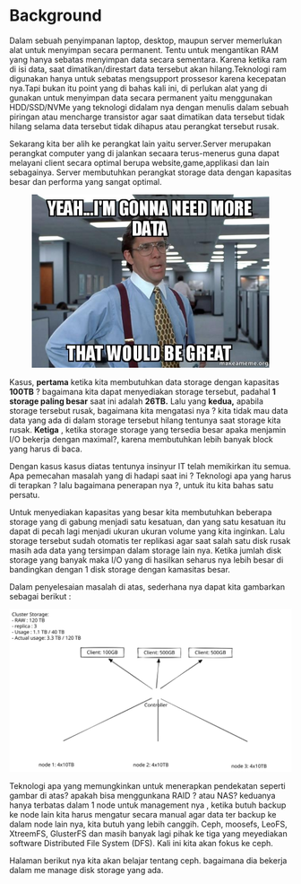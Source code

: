 # Background

Dalam sebuah penyimpanan laptop, desktop, maupun server memerlukan alat untuk menyimpan secara permanent. Tentu untuk mengantikan RAM yang hanya sebatas menyimpan data secara sementara. Karena ketika ram di isi data, saat dimatikan/direstart data tersebut akan hilang.Teknologi ram digunakan hanya untuk sebatas mengsupport prossesor karena kecepatan nya.Tapi bukan itu point yang di bahas kali ini, di perlukan alat yang di gunakan untuk menyimpan data secara permanent yaitu menggunakan HDD/SSD/NVMe yang teknologi didalam nya dengan menulis dalam sebuah piringan atau mencharge transistor agar saat dimatikan data tersebut tidak hilang selama data tersebut tidak dihapus atau perangkat tersebut rusak.

Sekarang kita ber alih ke perangkat lain yaitu server.Server merupakan perangkat computer yang di jalankan secaara terus-menerus guna dapat melayani client secara optimal berupa website,game,applikasi dan lain sebagainya. Server membutuhkan perangkat storage data dengan kapasitas besar dan performa yang sangat optimal.&#x20;

<figure><img src="../../.gitbook/assets/image (17).png" alt=""><figcaption></figcaption></figure>

Kasus, **pertama** ketika kita membutuhkan data storage dengan kapasitas **100TB** ? bagaimana kita dapat menyediakan storage tersebut, padahal **1 storage paling besar** saat ini adalah **26TB.** Lalu yang **kedua,** apabila storage tersebut rusak, bagaimana kita mengatasi nya ? kita tidak mau data data yang ada di dalam storage tersebut hilang tentunya saat storage kita rusak. **Ketiga** , ketika storage storage yang tersedia besar apaka menjamin I/O bekerja dengan maximal?, karena membutuhkan lebih banyak block yang harus di baca.

Dengan kasus kasus diatas tentunya insinyur IT telah memikirkan itu semua. Apa pemecahan masalah yang di hadapi saat ini ? Teknologi apa yang harus di terapkan ? lalu bagaimana penerapan nya ?, untuk itu kita bahas satu persatu.

Untuk menyediakan kapasitas yang besar kita membutuhkan beberapa storage yang di gabung menjadi satu kesatuan, dan yang satu kesatuan itu dapat di pecah lagi menjadi ukuran ukuran volume yang kita inginkan. Lalu storage tersebut sudah otomatis ter replikasi agar saat salah satu disk rusak masih ada data yang tersimpan dalam storage lain  nya. Ketika jumlah disk storage yang banyak maka I/O yang di hasilkan seharus nya lebih besar di bandingkan dengan 1 disk storage dengan kamasitas besar.

Dalam penyelesaian masalah di atas, sederhana nya dapat kita gambarkan sebagai berikut : &#x20;

<img src="../../.gitbook/assets/file.drawing (2).svg" alt="" class="gitbook-drawing">

Teknologi apa yang memungkinkan untuk menerapkan pendekatan seperti gambar di atas? apakah bisa menggunkana RAID ? atau NAS? keduanya hanya terbatas dalam 1 node untuk management nya , ketika butuh backup ke node lain kita harus mengatur secara manual agar data ter backup ke dalam node lain nya, kita butuh yang lebih canggih. Ceph, moosefs, LeoFS, XtreemFS, GlusterFS dan masih banyak lagi pihak ke tiga yang meyediakan software Distributed File System (DFS). Kali ini kita akan fokus ke ceph.&#x20;

Halaman berikut nya kita akan belajar tentang ceph. bagaimana dia bekerja dalam me manage disk storage yang ada.
